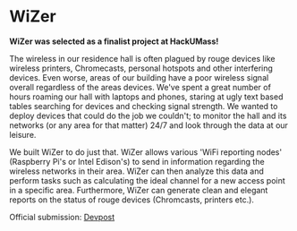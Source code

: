 # WiZer
**WiZer was selected as a finalist project at HackUMass!**

The wireless in our residence hall is often plagued by rouge devices like wireless printers, Chromecasts, personal hotspots and other interfering devices. Even worse, areas of our building have a poor wireless signal overall regardless of the areas devices. We've spent a great number of hours roaming our hall with laptops and phones, staring at ugly text based tables searching for devices and checking signal strength. We wanted to deploy devices that could do the job we couldn't; to monitor the hall and its networks (or any area for that matter) 24/7 and look through the data at our leisure.

We built WiZer to do just that. WiZer allows various 'WiFi reporting nodes' (Raspberry Pi's or Intel Edison's) to send in information regarding the wireless networks in their area. WiZer can then analyze this data and perform tasks such as calculating the ideal channel for a new access point in a specific area. Furthermore, WiZer can generate clean and elegant reports on the status of rouge devices (Chromcasts, printers etc.).

Official submission: [Devpost](http://devpost.com/software/wizer)
